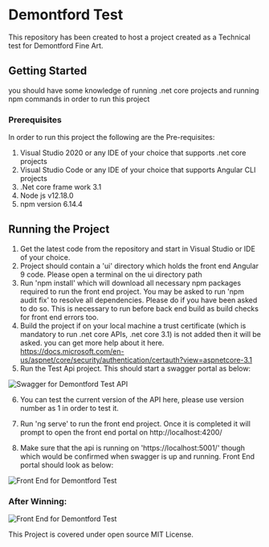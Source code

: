 # Demontford Test
This repository has been created to host a project created as a Technical test for Demontford Fine Art.

## Getting Started
you should have some knowledge of running .net core projects and running npm commands in order to run this project

### Prerequisites
In order to run this project the following are the Pre-requisites:
1) Visual Studio 2020 or any IDE of your choice that supports .net core projects
2) Visual Studio Code or any IDE of your choice that supports Angular CLI projects
3) .Net core frame work 3.1
4) Node js v12.18.0
5) npm version 6.14.4

## Running the Project
1) Get the latest code from the repository and start in Visual Studio or IDE of your choice.
2) Project should contain a 'ui' directory which holds the front end Angular 9 code. Please open a terminal on the ui directory path
3) Run 'npm install' which will download all necessary npm packages required to run the front end project. You may be asked to run 'npm audit fix' to resolve all dependencies.
Please do if you have been asked to do so. This is necessary to run before back end build as build checks for front end errors too.
4) Build the project if on your local machine a trust certificate (which is mandatory to run .net core APIs, .net core 3.1) is not added then it will be asked. 
you can get more help about it here. https://docs.microsoft.com/en-us/aspnet/core/security/authentication/certauth?view=aspnetcore-3.1
5) Run the Test Api project. This should start a swagger portal as below:

![Swagger for Demontford Test API](http://samlad.co.uk/clientimages/swagger1.png)

6) You can test the current version of the API here, please use version number as 1 in order to test it.

7) Run 'ng serve' to run the front end project. Once it is completed it will prompt to open the front end portal on http://localhost:4200/
8) Make sure that the api is running on 'https://localhost:5001/' though which would be confirmed when swagger is up and running. Front End portal should look as below:

![Front End for Demontford Test](http://samlad.co.uk/clientimages/ui2.png)

### After Winning:

![Front End for Demontford Test](http://samlad.co.uk/clientimages/ui1.png)




This Project is covered under open source MIT License.
